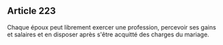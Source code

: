 Article 223
----
Chaque époux peut librement exercer une profession, percevoir ses gains et
salaires et en disposer après s'être acquitté des charges du mariage.
